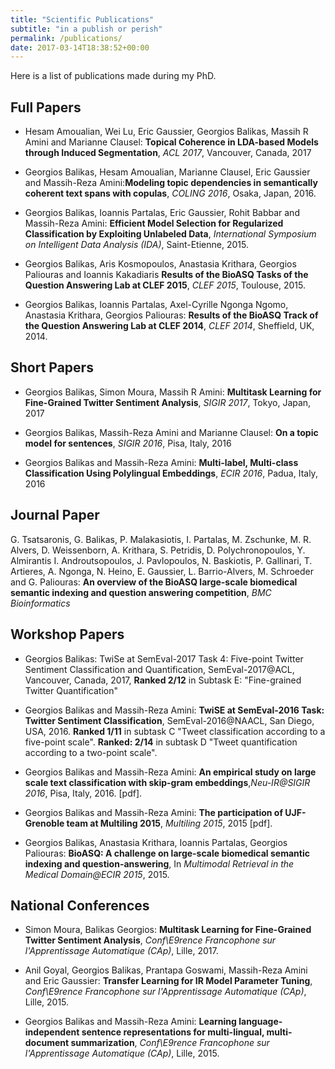 ```yaml
---
title: "Scientific Publications"
subtitle: "in a publish or perish"
permalink: /publications/
date: 2017-03-14T18:38:52+00:00
---
```


Here is a list of publications made during my PhD. 

## Full Papers
- Hesam Amoualian, Wei Lu, Eric Gaussier, Georgios Balikas, Massih R Amini and Marianne Clausel:
**Topical Coherence in LDA-based Models through Induced Segmentation**, *ACL 2017*, Vancouver, Canada, 2017


- Georgios Balikas, Hesam Amoualian, Marianne Clausel, Eric Gaussier and Massih-Reza Amini:**Modeling topic dependencies in semantically coherent text spans with copulas**, *COLING 2016*, Osaka, Japan, 2016.


- Georgios Balikas, Ioannis Partalas, Eric Gaussier, Rohit Babbar and Massih-Reza Amini: **Efficient Model Selection for Regularized Classification by Exploiting Unlabeled Data**, *International Symposium on Intelligent Data Analysis (IDA)*, Saint-Etienne, 2015.

- Georgios Balikas, Aris Kosmopoulos, Anastasia Krithara, Georgios Paliouras and Ioannis Kakadiaris **Results of the BioASQ Tasks of the Question Answering Lab at CLEF 2015**, *CLEF 2015*, Toulouse, 2015.

- Georgios Balikas, Ioannis Partalas, Axel-Cyrille Ngonga Ngomo, Anastasia Krithara, Georgios Paliouras: **Results of the BioASQ Track of the Question Answering Lab at CLEF 2014**, *CLEF 2014*, Sheffield, UK, 2014.

## Short Papers
- Georgios Balikas, Simon Moura, Massih R Amini: **Multitask Learning for Fine-Grained Twitter Sentiment Analysis**, *SIGIR 2017*, Tokyo, Japan, 2017

- Georgios Balikas, Massih-Reza Amini and Marianne Clausel: **On a topic model for sentences**, *SIGIR 2016*, Pisa, Italy, 2016

- Georgios Balikas and Massih-Reza Amini: **Multi-label, Multi-class Classification Using Polylingual Embeddings**, *ECIR 2016*, Padua, Italy, 2016



## Journal Paper
G. Tsatsaronis, G. Balikas, P. Malakasiotis, I. Partalas, M. Zschunke, M. R. Alvers, D. Weissenborn, A. Krithara, S. Petridis, D. Polychronopoulos, Y. Almirantis I. Androutsopoulos, J. Pavlopoulos, N. Baskiotis, P. Gallinari, T. Artieres, A. Ngonga, N. Heino, E. Gaussier, L. Barrio-Alvers, M. Schroeder and G. Paliouras: **An overview of the BioASQ large-scale biomedical semantic indexing and question answering competition**, *BMC Bioinformatics*

## Workshop Papers

- Georgios Balikas: TwiSe at SemEval-2017 Task 4: Five-point Twitter Sentiment Classification and Quantification, SemEval-2017@ACL, Vancouver, Canada, 2017, **Ranked 2/12** in Subtask E: "Fine-grained Twitter Quantification"  

- Georgios Balikas and Massih-Reza Amini: **TwiSE at SemEval-2016 Task: Twitter Sentiment Classification**, SemEval-2016@NAACL, San Diego, USA, 2016. **Ranked 1/11** in subtask C "Tweet classification according to a five-point scale". **Ranked: 2/14** in subtask D "Tweet quantification according to a two-point scale".

- Georgios Balikas and Massih-Reza Amini: **An empirical study on large scale text classification with skip-gram embeddings**,*Neu-IR@SIGIR 2016*, Pisa, Italy, 2016. [pdf].

- Georgios Balikas and Massih-Reza Amini: **The participation of UJF-Grenoble team at Multiling 2015**, *Multiling 2015*, 2015 [pdf].

- Georgios Balikas, Anastasia Krithara, Ioannis Partalas, Georgios Paliouras: **BioASQ: A challenge on large-scale biomedical semantic indexing and question-answering**, In *Multimodal Retrieval in the Medical Domain@ECIR 2015*, 2015. 


## National Conferences
- Simon Moura, Balikas Georgios: **Multitask Learning for Fine-Grained Twitter Sentiment Analysis**, *Conf\E9rence Francophone sur l'Apprentissage Automatique (CAp)*, Lille, 2017.

- Anil Goyal, Georgios Balikas, Prantapa Goswami, Massih-Reza Amini and Eric Gaussier: **Transfer Learning for IR Model Parameter Tuning**, *Conf\E9rence Francophone sur l'Apprentissage Automatique (CAp)*, Lille, 2015.

- Georgios Balikas and Massih-Reza Amini: **Learning language-independent sentence representations for multi-lingual, multi-document summarization**, *Conf\E9rence Francophone sur l'Apprentissage Automatique (CAp)*, Lille, 2015.
